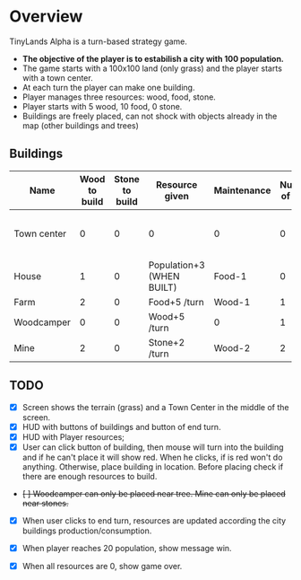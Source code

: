 # Overview

TinyLands Alpha is a turn-based strategy game.
+ **The objective of the player is to estabilish a city with 100 population.**
+ The game starts with a 100x100 land (only grass) and the player starts with a town center.
+ At each turn the player can make one building.
+ Player manages three resources: wood, food, stone.
+ Player starts with 5 wood, 10 food, 0 stone.
+ Buildings are freely placed, can not shock with objects already in the map (other buildings and trees)

## Buildings

| Name        | Wood to build | Stone to build | Resource given            | Maintenance | Number of Jobs | Info             | 
|-------------|---------------|----------------|---------------------------|-------------|----------------|------------------|
| Town center | 0             | 0              | 0                         | 0           | 0              | Can only have 1. |
| House       | 1             | 0              | Population+3 (WHEN BUILT) | Food-1      | 0              |                  |
| Farm        | 2             | 0              | Food+5  /turn             | Wood-1      | 1              |                  |
| Woodcamper  | 0             | 0              | Wood+5  /turn             | 0           | 1              |                  |
| Mine        | 2             | 0              | Stone+2 /turn             | Wood-2      | 2              |                  |

## TODO

+ [X] Screen shows the terrain (grass) and a Town Center in the middle of the screen.
+ [X] HUD with buttons of buildings and button of end turn.
+ [X] HUD with Player resources;
+ [X] User can click button of building, then mouse will turn into the building and if he can't place it will show red. When he clicks, if is red won't do anything. Otherwise, place building in location. Before placing check if there are enough resources to build.
+ ~~[ ] Woodcamper can only be placed near tree. Mine can only be placed near stones.~~
+ [X] When user clicks to end turn, resources are updated according the city buildings production/consumption.
+ [X] When player reaches 20 population, show message win.
+ [X] When all resources are 0, show game over.


